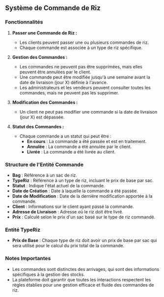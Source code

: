 ## Système de Commande de Riz

### Fonctionnalités

1. **Passer une Commande de Riz :**
   - Les clients peuvent passer une ou plusieurs commandes de riz.
   - Chaque commande est associée à un type de riz spécifique.

2. **Gestion des Commandes :**
   - Les commandes ne peuvent pas être supprimées, mais elles peuvent être annulées par le client.
   - Une commande peut être modifiée jusqu'à une semaine avant la date de livraison (jour X) définie à l'avance.
   - Les administrateurs et les vendeurs peuvent consulter toutes les commandes, mais ne peuvent pas les supprimer.

3. **Modification des Commandes :**
   - Un client ne peut pas modifier une commande si la date de livraison (jour X) est dépassée.

4. **Statut des Commandes :**
   - Chaque commande a un statut qui peut être : 
     - **En cours** : La commande a été passée et est en traitement.
     - **Annulée** : La commande a été annulée par le client.
     - **Livrée** : La commande a été livrée au client.

### Structure de l'Entité Commande

- **Bag** : Référence à un sac de riz.
- **TypeRiz** : Référence à un type de riz, incluant le prix de base par sac.
- **Statut** : Indique l'état actuel de la commande.
- **Date de Création** : Date à laquelle la commande a été passée.
- **Date de Modification** : Date de la dernière modification apportée à la commande.
- **Client** : Informations sur le client ayant passé la commande.
- **Adresse de Livraison** : Adresse où le riz doit être livré.
- **Prix** : Calculé selon le prix d'un sac basé sur le type de riz commandé.

### Entité TypeRiz

- **Prix de Base** : Chaque type de riz doit avoir un prix de base par sac qui sera utilisé pour le calcul du prix total de la commande.

### Notes Importantes

- Les commandes sont distinctes des arrivages, qui sont des informations spécifiques à la gestion des stocks.
- La plateforme doit garantir que toutes les interactions respectent les règles établies pour une gestion efficace et fluide des commandes de riz.